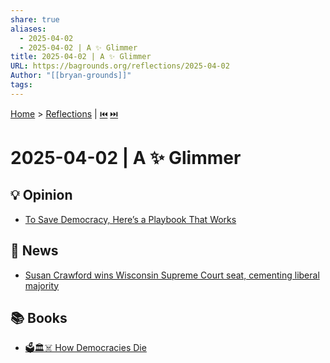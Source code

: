 ```yaml
---
share: true
aliases:
  - 2025-04-02
  - 2025-04-02 | A ✨ Glimmer
title: 2025-04-02 | A ✨ Glimmer
URL: https://bagrounds.org/reflections/2025-04-02
Author: "[[bryan-grounds]]"
tags: 
---
```

[Home](../index.md) > [Reflections](./index.md) | [⏮️](./2025-04-01.md) [⏭️](./2025-04-03.md)  
# 2025-04-02 | A ✨ Glimmer  
  
## 💡 Opinion  
- [To Save Democracy, Here’s a Playbook That Works](../videos/to-save-democracy-heres-a-playbook-that-works.md)  
  
## 📰 News  
- [Susan Crawford wins Wisconsin Supreme Court seat, cementing liberal majority](../videos/susan-crawford-wins-wisconsin-supreme-court-seat-cementing-liberal-majority.md)  
  
## 📚 Books  
- [🗳️🏛️☠️ How Democracies Die](../books/how-democracies-die.md)  

